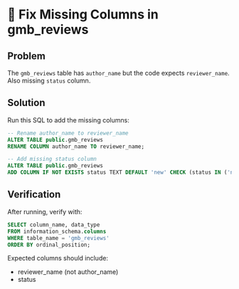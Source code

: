 # 🔧 Fix Missing Columns in gmb_reviews

## Problem

The `gmb_reviews` table has `author_name` but the code expects `reviewer_name`.
Also missing `status` column.

## Solution

Run this SQL to add the missing columns:

```sql
-- Rename author_name to reviewer_name
ALTER TABLE public.gmb_reviews 
RENAME COLUMN author_name TO reviewer_name;

-- Add missing status column
ALTER TABLE public.gmb_reviews 
ADD COLUMN IF NOT EXISTS status TEXT DEFAULT 'new' CHECK (status IN ('new', 'in_progress', 'responded'));
```

## Verification

After running, verify with:

```sql
SELECT column_name, data_type 
FROM information_schema.columns 
WHERE table_name = 'gmb_reviews'
ORDER BY ordinal_position;
```

Expected columns should include:
- reviewer_name (not author_name)
- status

